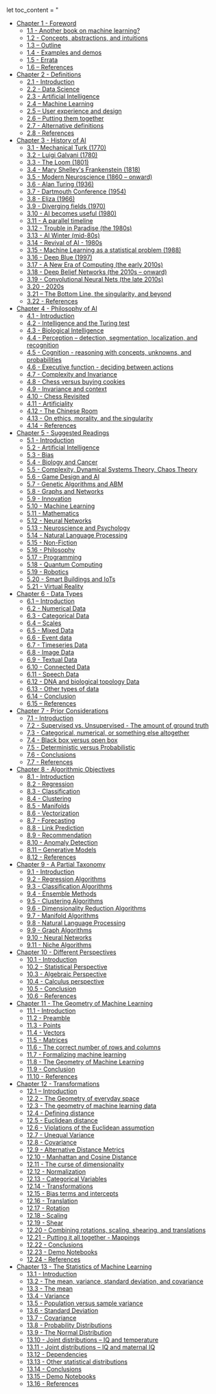 let toc_content = "<ul class="nolist">
					      <li>
						    <a href="">Chapter 1 - Foreword</a>
						    <ul class="nolist">
						      <li><a href="chapter_001.html#1.1">1.1 - Another book on machine learning?</a></li>
						      <li><a href="chapter_001.html#1.2">1.2 - Concepts, abstractions, and intuitions</a></li>
						      <li><a href="chapter_001.html#1.3">1.3 – Outline</a></li>
						      <li><a href="chapter_001.html#1.4">1.4 - Examples and demos</a></li>
						      <li><a href="chapter_001.html#1.5">1.5 - Errata</a></li>
						      <li><a href="chapter_001.html#1.6">1.6 – References</a></li>
						    </ul>
						  </li>
					      <li>
						    <a href="#">Chapter 2 - Definitions</a>
						    <ul class="nolist">
						      <li><a href="chapter_002.html#2.1">2.1 - Introduction</a></li>
						      <li><a href="chapter_002.html#2.2">2.2 - Data Science</a></li>
						      <li><a href="chapter_002.html#2.3">2.3 - Artificial Intelligence</a></li>
						      <li><a href="chapter_002.html#2.4">2.4 – Machine Learning</a></li>
						      <li><a href="chapter_002.html#2.5">2.5 – User experience and design</a></li>
						      <li><a href="chapter_002.html#2.6">2.6 – Putting them together</a></li>
						      <li><a href="chapter_002.html#2.7">2.7 - Alternative definitions</a></li>
						      <li><a href="chapter_002.html#2.8">2.8 - References</a></li>
						    </ul>
						  </li>
					      <li>
						    <a href="#">Chapter 3 - History of AI</a>
						    <ul class="nolist">
						      <li><a href="chapter_003.html#3.1">3.1 - Mechanical Turk (1770)</a></li>
						      <li><a href="chapter_003.html#3.2">3.2 - Luigi Galvani (1780)</a></li>
						      <li><a href="chapter_003.html#3.3">3.3 - The Loom (1801)</a></li>
						      <li><a href="chapter_003.html#3.4">3.4 - Mary Shelley's Frankenstein (1818)</a></li>
						      <li><a href="chapter_003.html#3.5">3.5 - Modern Neuroscience (1860 – onward)</a></li>
						      <li><a href="chapter_003.html#3.6">3.6 - Alan Turing (1936)</a></li>
						      <li><a href="chapter_003.html#3.7">3.7 - Dartmouth Conference (1954)</a></li>
						      <li><a href="chapter_003.html#3.8">3.8 - Eliza (1966)</a></li>
						      <li><a href="chapter_003.html#3.9">3.9 - Diverging fields (1970)</a></li>
						      <li><a href="chapter_003.html#3.10">3.10 - AI becomes useful (1980)</a></li>
						      <li><a href="chapter_003.html#3.11">3.11 - A parallel timeline</a></li>
						      <li><a href="chapter_003.html#3.12">3.12 - Trouble in Paradise (the 1980s)</a></li>
						      <li><a href="chapter_003.html#3.13">3.13 - AI Winter (mid-80s)</a></li>
						      <li><a href="chapter_003.html#3.14">3.14 - Revival of AI - 1980s</a></li>
						      <li><a href="chapter_003.html#3.15">3.15 - Machine Learning as a statistical problem (1988)</a></li>
						      <li><a href="chapter_003.html#3.16">3.16 - Deep Blue (1997)</a></li>
						      <li><a href="chapter_003.html#3.17">3.17 - A New Era of Computing (the early 2010s)</a></li>
						      <li><a href="chapter_003.html#3.18">3.18 - Deep Belief Networks (the 2010s – onward)</a></li>
						      <li><a href="chapter_003.html#3.19">3.19 - Convolutional Neural Nets (the late 2010s)</a></li>
						      <li><a href="chapter_003.html#3.20">3.20 - 2020s</a></li>
						      <li><a href="chapter_003.html#3.21">3.21 – The Bottom Line, the singularity, and beyond</a></li>
						      <li><a href="chapter_003.html#3.22">3.22 - References</a></li>
						    </ul>
						  </li>
					      <li>
						    <a href="#">Chapter 4 - Philosophy of AI</a>
						    <ul class="nolist">
						      <li><a href="chapter_004.html#4.1">4.1 - Introduction</a></li>
						      <li><a href="chapter_004.html#4.2">4.2 - Intelligence and the Turing test</a></li>
						      <li><a href="chapter_004.html#4.3">4.3 - Biological Intelligence</a></li>
						      <li><a href="chapter_004.html#4.4">4.4 - Perception – detection, segmentation, localization, and recognition</a></li>
						      <li><a href="chapter_004.html#4.5">4.5 - Cognition - reasoning with concepts, unknowns, and probabilities</a></li>
						      <li><a href="chapter_004.html#4.6">4.6 - Executive function - deciding between actions</a></li>
						      <li><a href="chapter_004.html#4.7">4.7 - Complexity and Invariance</a></li>
						      <li><a href="chapter_004.html#4.8">4.8 - Chess versus buying cookies</a></li>
						      <li><a href="chapter_004.html#4.9">4.9 - Invariance and context</a></li>
						      <li><a href="chapter_004.html#4.10">4.10 - Chess Revisited</a></li>
						      <li><a href="chapter_004.html#4.11">4.11 - Artificiality</a></li>
						      <li><a href="chapter_004.html#4.12">4.12 - The Chinese Room</a></li>
						      <li><a href="chapter_004.html#4.13">4.13 - On ethics, morality, and the singularity</a></li>
						      <li><a href="chapter_004.html#4.14">4.14 - References</a></li>
						    </ul>
						  </li>
					      <li>
						    <a href="#">Chapter 5 - Suggested Readings</a>
						    <ul class="nolist">
						      <li><a href="chapter_005.html#5.1">5.1 - Introduction</a></li>
						      <li><a href="chapter_005.html#5.2">5.2 - Artificial Intelligence</a></li>
						      <li><a href="chapter_005.html#5.3">5.3 - Bias</a></li>
						      <li><a href="chapter_005.html#5.4">5.4 - Biology and Cancer</a></li>
						      <li><a href="chapter_005.html#5.5">5.5 - Complexity, Dynamical Systems Theory, Chaos Theory</a></li>
						      <li><a href="chapter_005.html#5.6">5.6 - Game Design and AI</a></li>
						      <li><a href="chapter_005.html#5.7">5.7 - Genetic Algorithms and ABM</a></li>
						      <li><a href="chapter_005.html#5.8">5.8 - Graphs and Networks</a></li>
						      <li><a href="chapter_005.html#5.9">5.9 - Innovation</a></li>
						      <li><a href="chapter_005.html#5.10">5.10 - Machine Learning</a></li>
						      <li><a href="chapter_005.html#5.11">5.11 - Mathematics</a></li>
						      <li><a href="chapter_005.html#5.12">5.12 - Neural Networks</a></li>
						      <li><a href="chapter_005.html#5.13">5.13 - Neuroscience and Psychology</a></li>
						      <li><a href="chapter_005.html#5.14">5.14 - Natural Language Processing</a></li>
						      <li><a href="chapter_005.html#5.15">5.15 - Non-Fiction</a></li>
						      <li><a href="chapter_005.html#5.16">5.16 - Philosophy</a></li>
						      <li><a href="chapter_005.html#5.17">5.17 - Programming</a></li>
						      <li><a href="chapter_005.html#5.18">5.18 - Quantum Computing</a></li>
						      <li><a href="chapter_005.html#5.19">5.19 - Robotics</a></li>
						      <li><a href="chapter_005.html#5.20">5.20 - Smart Buildings and IoTs</a></li>
						      <li><a href="chapter_005.html#5.21">5.21 - Virtual Reality</a></li>
						    </ul>
						  </li>
					      <li>
						    <a href="#">Chapter 6 - Data Types</a>
						    <ul class="nolist">
						      <li><a href="chapter_006.html#6.1">6.1 – Introduction</a></li>
						      <li><a href="chapter_006.html#6.2">6.2 - Numerical Data</a></li>
						      <li><a href="chapter_006.html#6.3">6.3 - Categorical Data</a></li>
						      <li><a href="chapter_006.html#6.4">6.4 – Scales</a></li>
						      <li><a href="chapter_006.html#6.5">6.5 - Mixed Data</a></li>
						      <li><a href="chapter_006.html#6.6">6.6 - Event data</a></li>
						      <li><a href="chapter_006.html#6.7">6.7 - Timeseries Data</a></li>
						      <li><a href="chapter_006.html#6.8">6.8 - Image Data</a></li>
						      <li><a href="chapter_006.html#6.9">6.9 - Textual Data</a></li>
						      <li><a href="chapter_006.html#6.10">6.10 - Connected Data</a></li>
						      <li><a href="chapter_006.html#6.11">6.11 - Speech Data</a></li>
						      <li><a href="chapter_006.html#6.12">6.12 - DNA and biological topology Data</a></li>
						      <li><a href="chapter_006.html#6.13">6.13 - Other types of data</a></li>
						      <li><a href="chapter_006.html#6.14">6.14 - Conclusion</a></li>
						      <li><a href="chapter_006.html#6.15">6.15 – References</a></li>
						    </ul>
						  </li>
					      <li>
						    <a href="#">Chapter 7 - Prior Considerations</a>
						    <ul class="nolist">
						      <li><a href="chapter_007.html#7.1">7.1 - Introduction</a></li>
						      <li><a href="chapter_007.html#7.2">7.2 - Supervised vs. Unsupervised - The amount of ground truth</a></li>
						      <li><a href="chapter_007.html#7.3">7.3 - Categorical, numerical, or something else altogether</a></li>
						      <li><a href="chapter_007.html#7.4">7.4 - Black box versus open box</a></li>
						      <li><a href="chapter_007.html#7.5">7.5 - Deterministic versus Probabilistic</a></li>
						      <li><a href="chapter_007.html#7.6">7.6 - Conclusions</a></li>
						      <li><a href="chapter_007.html#7.7">7.7 - References</a></li>
						    </ul>
						  </li>
					      <li>
						    <a href="#">Chapter 8 - Algorithmic Objectives</a>
						    <ul class="nolist">
						      <li><a href="chapter_008.html#8.1">8.1 - Introduction</a></li>
						      <li><a href="chapter_008.html#8.2">8.2 - Regression</a></li>
						      <li><a href="chapter_008.html#8.3">8.3 - Classification</a></li>
						      <li><a href="chapter_008.html#8.4">8.4 - Clustering</a></li>
						      <li><a href="chapter_008.html#8.5">8.5 - Manifolds</a></li>
						      <li><a href="chapter_008.html#8.6">8.6 - Vectorization</a></li>
						      <li><a href="chapter_008.html#8.7">8.7 - Forecasting</a></li>
						      <li><a href="chapter_008.html#8.8">8.8 - Link Prediction</a></li>
						      <li><a href="chapter_008.html#8.9">8.9 - Recommendation</a></li>
						      <li><a href="chapter_008.html#8.10">8.10 - Anomaly Detection</a></li>
						      <li><a href="chapter_008.html#8.11">8.11 – Generative Models</a></li>
						      <li><a href="chapter_008.html#8.12">8.12 - References</a></li>
						    </ul>
						  </li>
					      <li>
						    <a href="#">Chapter 9 - A Partial Taxonomy</a>
						    <ul class="nolist">
						      <li><a href="chapter_009.html#9.1">9.1 - Introduction</a></li>
						      <li><a href="chapter_009.html#9.2">9.2 - Regression Algorithms</a></li>
						      <li><a href="chapter_009.html#9.3">9.3 - Classification Algorithms</a></li>
						      <li><a href="chapter_009.html#9.4">9.4 - Ensemble Methods</a></li>
						      <li><a href="chapter_009.html#9.5">9.5 - Clustering Algorithms</a></li>
						      <li><a href="chapter_009.html#9.6">9.6 - Dimensionality Reduction Algorithms</a></li>
						      <li><a href="chapter_009.html#9.7">9.7 - Manifold Algorithms</a></li>
						      <li><a href="chapter_009.html#9.8">9.8 - Natural Language Processing</a></li>
						      <li><a href="chapter_009.html#9.9">9.9 - Graph Algorithms</a></li>
						      <li><a href="chapter_009.html#9.10">9.10 - Neural Networks</a></li>
						      <li><a href="chapter_009.html#9.11">9.11 - Niche Algorithms</a></li>
						    </ul>
						  </li>
					      <li>
						    <a href="#">Chapter 10 - Different Perspectives</a>
						    <ul class="nolist">
						      <li><a href="chapter_010.html#10.1">10.1 - Introduction</a></li>
						      <li><a href="chapter_010.html#10.2">10.2 - Statistical Perspective</a></li>
						      <li><a href="chapter_010.html#10.3">10.3 - Algebraic Perspective</a></li>
						      <li><a href="chapter_010.html#10.4">10.4 - Calculus perspective</a></li>
						      <li><a href="chapter_010.html#10.5">10.5 - Conclusion</a></li>
						      <li><a href="chapter_010.html#10.6">10.6 - References</a></li>
						    </ul>
						  </li>
					      <li>
						    <a href="#">Chapter 11 - The Geometry of Machine Learning</a>
						    <ul class="nolist">
						      <li><a href="chapter_011.html#11.1">11.1 - Introduction</a></li>
						      <li><a href="chapter_011.html#11.2">11.2 - Preamble</a></li>
						      <li><a href="chapter_011.html#11.3">11.3 - Points</a></li>
						      <li><a href="chapter_011.html#11.4">11.4 - Vectors</a></li>
						      <li><a href="chapter_011.html#11.5">11.5 - Matrices</a></li>
						      <li><a href="chapter_011.html#11.6">11.6 - The correct number of rows and columns</a></li>
						      <li><a href="chapter_011.html#11.7">11.7 - Formalizing machine learning</a></li>
						      <li><a href="chapter_011.html#11.8">11.8 - The Geometry of Machine Learning</a></li>
						      <li><a href="chapter_011.html#11.9">11.9 - Conclusion</a></li>
						      <li><a href="chapter_011.html#11.10">11.10 - References</a></li>
						    </ul>
						  </li>
					      <li>
						    <a href="#">Chapter 12 - Transformations</a>
						    <ul class="nolist">
						      <li><a href="chapter_012.html#12.1">12.1 – Introduction</a></li>
						      <li><a href="chapter_012.html#12.2">12.2 - The Geometry of everyday space</a></li>
						      <li><a href="chapter_012.html#12.3">12.3 - The geometry of machine learning data</a></li>
						      <li><a href="chapter_012.html#12.4">12.4 - Defining distance</a></li>
						      <li><a href="chapter_012.html#12.5">12.5 - Euclidean distance</a></li>
						      <li><a href="chapter_012.html#12.6">12.6 - Violations of the Euclidean assumption</a></li>
						      <li><a href="chapter_012.html#12.7">12.7 - Unequal Variance</a></li>
						      <li><a href="chapter_012.html#12.8">12.8 - Covariance</a></li>
						      <li><a href="chapter_012.html#12.9">12.9 - Alternative Distance Metrics</a></li>
						      <li><a href="chapter_012.html#12.10">12.10 - Manhattan and Cosine Distance</a></li>
						      <li><a href="chapter_012.html#12.11">12.11 - The curse of dimensionality</a></li>
						      <li><a href="chapter_012.html#12.12">12.12 - Normalization</a></li>
						      <li><a href="chapter_012.html#12.13">12.13 - Categorical Variables</a></li>
						      <li><a href="chapter_012.html#12.14">12.14 - Transformations</a></li>
						      <li><a href="chapter_012.html#12.15">12.15 - Bias terms and intercepts</a></li>
						      <li><a href="chapter_012.html#12.16">12.16 - Translation</a></li>
						      <li><a href="chapter_012.html#12.17">12.17 - Rotation</a></li>
						      <li><a href="chapter_012.html#12.18">12.18 - Scaling</a></li>
						      <li><a href="chapter_012.html#12.19">12.19 - Shear</a></li>
						      <li><a href="chapter_012.html#12.20">12.20 - Combining rotations, scaling, shearing, and translations</a></li>
						      <li><a href="chapter_012.html#12.21">12.21 - Putting it all together - Mappings</a></li>
						      <li><a href="chapter_012.html#12.22">12.22 - Conclusions</a></li>
						      <li><a href="chapter_012.html#12.23">12.23 - Demo Notebooks</a></li>
						      <li><a href="chapter_012.html#12.24">12.24 - References</a></li>
						    </ul>
						  </li>
					      <li>
						    <a href="#">Chapter 13 - The Statistics of Machine Learning</a>
						    <ul class="nolist">
						      <li><a href="chapter_013.html#13.1">13.1 - Introduction</a></li>
						      <li><a href="chapter_013.html#13.2">13.2 - The mean, variance, standard deviation, and covariance</a></li>
						      <li><a href="chapter_013.html#13.3">13.3 - The mean</a></li>
						      <li><a href="chapter_013.html#13.4">13.4 - Variance</a></li>
						      <li><a href="chapter_013.html#13.5">13.5 - Population versus sample variance</a></li>
						      <li><a href="chapter_013.html#13.6">13.6 - Standard Deviation</a></li>
						      <li><a href="chapter_013.html#13.7">13.7 - Covariance</a></li>
						      <li><a href="chapter_013.html#13.8">13.8 - Probability Distributions</a></li>
						      <li><a href="chapter_013.html#13.9">13.9 - The Normal Distribution</a></li>
						      <li><a href="chapter_013.html#13.10">13.10 - Joint distributions – IQ and temperature</a></li>
						      <li><a href="chapter_013.html#13.11">13.11 - Joint distributions – IQ and maternal IQ</a></li>
						      <li><a href="chapter_013.html#13.12">13.12 - Dependencies</a></li>
						      <li><a href="chapter_013.html#13.13">13.13 - Other statistical distributions</a></li>
						      <li><a href="chapter_013.html#13.14">13.14 - Conclusions</a></li>
						      <li><a href="chapter_013.html#13.15">13.15 – Demo Notebooks</a></li>
						      <li><a href="chapter_013.html#13.16">13.16 - References</a></li>
						    </ul>
						  </li>
						</ul>
